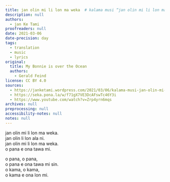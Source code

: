```yaml
---
title: jan olin mi li lon ma weka  # kalama musi “jan olin mi li lon ma weka”
description: null
authors:
  - jan Ke Tami
proofreaders: null
date: 2021-03-06
date-precision: day
tags:
  - translation
  - music
  - lyrics
original:
  title: My Bonnie is over the Ocean
  authors:
    - Gerald Feind
license: CC BY 4.0
sources:
  - https://janketami.wordpress.com/2021/03/06/kalama-musi-jan-olin-mi-li-lon-ma-weka/
  - https://seka.pona.la/w/f71gX7VE3DcAFswTc46Y3i
  - https://www.youtube.com/watch?v=Zrp4yrn6mqs
archives: null
preprocessing: null
accessibility-notes: null
notes: null
---
```


jan olin mi li lon ma weka.  \
jan olin li lon ala ni.  \
jan olin mi li lon ma weka.  \
o pana e ona tawa mi.

o pana, o pana,  \
o pana e ona tawa mi sin.  \
o kama, o kama,  \
o kama e ona lon mi.

